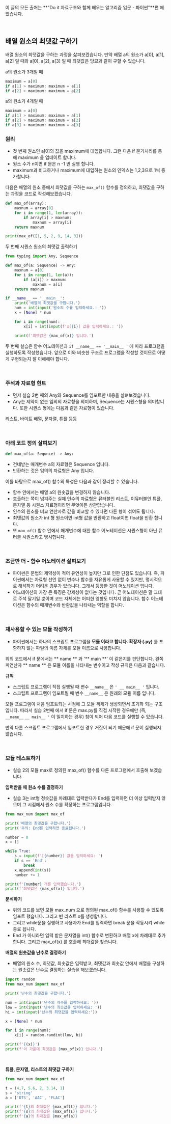 이 글의 모든 출처는 **"Do it 자료구조와 함께 배우는 알고리즘 입문 - 파이썬"**편 에 있습니다.

<br>

## **배열 원소의 최댓값 구하기**

배열 원소의 최댓값을 구하는 과정을 삺펴보겠습니다. 만약 배열 a의 원소가 a[0], a[1], a[2] 일 때와 a[0], a[2], a[3] 일 때 최댓값은 당므과 같이 구할 수 있습니다.

a의 원소가 3개일 때

```python
maximum = a[0]
if a[1] > maximum: maximum = a[1]
if a[2] > maximum: maximum = a[2]
```

a의 원소가 4개일 때

```python
maximum = a[0]
if a[1] > maximum: maximum = a[1]
if a[2] > maximum: maximum = a[2]
if a[3] > maximum: maximum = a[3]
```

### **원리**

- 첫 번째 원소인 a[0]의 값을 maximum에 대입합니다. 그런 다음 if 분기처리를 통해 maximum 을 업데이트 합니다.
- 원소 수가 n이면 if 문은 n -1 번 실행 합니다.
- maximum과 비교하거나 maximum에 대입하는 원소의 인덱스는 1,2,3으로 1씩 증가합니다.

다음은 배열의 원소 중에서 최댓값을 구하는 `max_of()` 함수를 정의하고, 최댓값을 구하는 과정을 코드로 작성해보겠습니다.

```python
def max_of(array):
    maxnum = array[0]
    for i in range(1, len(array)):
        if array[i] > maxnum:
            maxnum = array[i]
    return maxnum

print(max_of([1, 5, 2, 9, 14, 3]))
```

두 번째 시퀀스 원소의 최댓값 출력하기

```python
from typing import Any, Sequence

def max_of(a: Sequence) -> Any:
    maxnum = a[0]
    for i in range(1, len(a)):
        if (a[i]) > maxnum:
            maxnum = a[i]
    return maxnum

if __name__ == '__main__':
    print('배열의 최댓값을 구합니다.')
    num = int(input('원소의 수를 입력하세요.: '))
    x = [None] * num

    for i in range(num):
        x[i] = int(input(f'x[{i}] 값을 입력하세요.: '))

    print(f'최댓값은 {max_of(x)} 입니다.')
```

두 번째 실습은 함수 어노테이션과 `if __name__ == '__main__ '` 에 따라 프로그램을 실행하도록 작성했습니다. 앞으로 이와 비슷한 구조로 프로그램을 작성할 것이므로 어떻게 구현되는지 잘 이해해야 합니다.

<br>

### **주석과 자료형 힌트**

- 먼저 실습 2번 째의 Any와 Sequence를 임포트한 내용을 살펴보겠습니다.
- Any는 제약이 없는 임의의 자료형을 의미하며, Sequence는 시퀀스형을 의미합니다. 또한 시퀀스 형에는 다음과 같은 자료형이 있습니다.

리스트, 바이트 배열, 문자열, 튜플 등등

<br>

### 아래 코드 정의 살펴보기

```python
def max_of(a: Sequnce) -> Any:
```

- 건네받는 매개변수 a의 자료형은 Sequence 입니다.
- 반환하는 것은 임의의 자료형은 Any 입니다.

이를 바탕으로 max_of() 함수의 특성은 다음과 같이 정리할 수 있습니다.

- 함수 안에서는 배열 a의 원솟값을 변경하지 않습니다.
- 호출하는 쪽이 넘겨주는 실제 인수의 자료형은 뮤터블인 리스트, 이뮤터블인 튜플, 문자열 등 시퀀스 자료형이라면 무엇이든 상관없습니다.
- 인수의 원소를 비교 연산자로 값을 비교할 수 있다면 다른 형이 섞여도 됩니다.
- 최댓값의 원소가 int 형 원소이면 int형 값을 반환하고 float이면 float을 반환 합니다.
- 또 `max_of()` 함수 안에서 매개변수에 대한 함수 어노테이션은 시퀀스형이 아닌 뮤터블 시퀀스라고 명시합니다.

<br>

### 조금만 더 - 함수 어노테이션 살펴보기

- 파이썬은 문법의 제약성이 적어 유연성이 높지만 그로 인한 단점도 있습니다. 즉, 파이썬에서는 자료형 선언 없이 변수나 함수를 자유롭게 사용할 수 있지만, 명시적으로 해석하기 어려운 경우가 있습니다. 그래서 등장한 것이 어노테이션 입니다.
- 어노테이션의 가장 큰 특징은 강제성이 없다는 것입니다. 곧 어노테이션은 말 그대로 주석 달기일 뿐이며 코드 자체에는 어떠한 영향도 미치지 않습니다. 함수 어노테이션은 함수의 매개변수와 반환값을 나타내는 역할을 합니다.

<br>

### 재사용할 수 있는 모듈 작성하기

- 파이썬에서는 하나의 스크립트 프로그램을 **모듈 이라고 합니다. 확장자 (.py)** 를 포함하지 않는 파일의 이름 자체를 모듈 이름으로 사용합니다.

위의 코드에서 if 문에서는 ** name ** 과 '** main **' 이 같은지를 판단합니다. 왼쪽 피연산자 ** name ** 은 모듈 이름을 나타내는 변수이고 작성 규칙은 다음과 같습니다.

**규칙**

- 스크립트 프로그램이 직접 실행될 때 변수 `__name__` 은 `' __ main__ '` 입니다.
- 스크립트 프로그램이 임포트될 때 변수 `__name__` 은 원래의 모듈 이름 입니다.

모듈 프로그램이 처음 임포트되는 시점에 그 모듈 객체가 생성되면서 초기화 되는 구조입니다. 따라서 실습 2번째 에서 if 문은 max.py를 직접 시작한 경우에만 (즉, `__name__` `__ main__ '` 이 일치하는 경우) 참이 되어 다음 코드를 실행할 수 있습니다.

만약 다른 스크립트 프로그램에서 임포트한 경우 거짓이 되기 때문에 if 문이 실행되지 않습니다.

<br>

### 모듈 테스트하기

- 실습 2의 모듈 max로 정의된 max_of() 함수를 다른 프로그램에서 호출해 보겠습니다.

**입력받을 때 원소 수를 결정하기**

- 실습 3는 int형 정숫값을 차례대로 입력받다가 End를 입력하면 더 이상 입력받지 않으며 그 시점에서 원소 수를 확정하는 프로그램입니다.

```python
from max_num import max_of

print('배열의 최댓값을 구합니다.')
print('주의: End를 입력하면 종료됩니다.')

number = 0
x = []

while True:
    s = input(f'[{number}] 값을 입력하세요: ')
    if s == 'End':
        break
    x.append(int(s))
    number += 1

print(f'{number} 개를 입력했습니다.')
print(f'최댓값은 {max_of(x)} 입니다.')
```

**분석하기**

- 위의 코드를 보면 모듈 max_num 으로 정의된 max_of() 함수를 사용할 수 있도록 임포트 했습니다. 그리고 빈 리스트 x를 생성합니다.
- 그리고 while문을 실행하고 사용자가 End를 입력하면 break 문을 작동시켜 while 종료 됩니다.
- End 가 아니라면 입력 받은 문자열을 int() 함수로 변환하고 배열 x에 차례대로 추가 합니다. 그리고 max_of(x) 를 호출해 최대값을 찾습니다.

**배열의 원솟값을 난수로 결정하기**

- 배열의 원소 수, 최댓값, 최솟값은 입력받고, 최댓값과 최솟값 안에서 배열을 구성하는 원솟값은 난수로 결정하는 실습을 해보겠습니다.

```python
import random
from max_num import max_of

print('난수의 최댓값을 구합니다.')

num = int(input('난수의 개수를 입력하세요: '))
low = int(input('난수의 최솟값을 입력하세요: '))
hi = int(input('난수의 최댓값을 입력하세요:'))

x = [None] * num

for i in range(num):
    x[i] = random.randint(low, hi)

print(f'{(x)}')
print(f'이 가운데 최댓값은 {max_of(x)} 입니다.')
```

<br>

**튜플, 문자열, 리스트의 최댓값 구하기**

```python
from max_num import max_of

t = (4,7, 5.6, 2, 3.14, 1)
s = 'string'
a = ['DTS', 'AAC', 'FLAC']

print(f'{t}의 최대값은 {max_of(t)} 입니다.')
print(f'{s}의 최대값은 {max_of(s)} 입니다.')
print(f'{a}의 최대값은 {max_of(a)}
```
